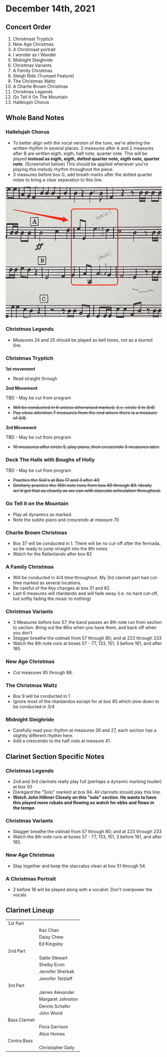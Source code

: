 # December 14th, 2021

## Concert Order

1. Christmast Tryptich
2. New Age Christmas
3. A Christmast portrait
4. I wonder as I Wander
5. Midnight Sleighride
6. Christmas Variants
7. A Family Christmas
8. Sleigh Ride (Trumpet Feature)
9. The Christmas Waltz
10. A Charlie Brown Christmas
11. Christmas Legends
12. Go Tell It On The Mountain
13. Hallelujah Chorus


## Whole Band Notes

### Hallelujah Chorus

- To better align with the vocal version of the tune, we're altering the written rhythm in several places. 2 measures after A and 2 measures after B are written eigth, eigth, half note, quarter note. This will be played **instead as eigth, eigth, dotted quarter note, eigth note, quarter note**. (Screenshot below) This should be applied whenever you're playing this melody rhythm throughout the piece.
- 3 measures before box G, add breath marks after the dotted quarter notes to bring a clear separation to this line.

<img src="images/hallelujah_isb.png">


### Christmas Legends

- Measures 24 and 25 should be played as bell tones, not as a slurred line.


### Christmas Tryptich

**1st movement**

- Read straight through

**2nd Movement**

TBD - May be cut from program

- ~~Will be conducted in 6 unless otherwised marked. (i.e. circle 3 in 3/4)~~
- ~~Pay close attention 7 measures from the end where there is a measure of 3/8.~~

**3rd Movement**

TBD - May be cut from program

- ~~10 measures after circle 5, play piano, then crescendo 3 measures later.~~

### Deck The Halls with Boughs of Holly

TBD - May be cut from program

- ~~Practice the Soli's at Box 17 and 3 after 49~~
- ~~Similarly practice the 16th note runs from box 69 through 89. Ideally we'd get that as cleanly as we can with staccato articulation throughout.~~

### Go Tell it on the Mountain

- Play all dynamics as marked.
- Note the subito piano and crescendo at measure 70

### Charlie Brown Christmas

- Box 37 will be conducted in 1. There will be no cut-off after the fermada, so be ready to jump straight into the 8th notes
- Watch for the Rallantando after box 82

### A Family Christmas

- Will be conducted in 4/4 time throughout. My 3rd clarinet part had cut-time marked as several locations.
- Be careful of the Key changes at box 51 and 82
- Last 6 measures will ritardando and will fade away (i.e. no hard cut-off, but softly fading the music to nothing)

### Christmas Variants

- 3 Measures before box 57, the band passes an 8th note run from section to section. Bring out the 8ths when you have them, and back off when you don't
- Stagger breathe the ostinati from 57 through 80; and at 223 through 233
- Watch the 8th note runs at boxes 57 - 77, 133, 151, 3 before 161, and after 185.

### New Age Christmas

- Cut measures 85 through 88.

### The Christmas Waltz

- Box 9 will be conducted in 1
- Ignore most of the ritardandos except for at box 85 which slow down to be conducted in 3/4

### Midnight Sleighride

- Carefully read your rhythm at measures 26 and 27, each section has a slightly different rhythm here.
- Add a crescendo to the half note at measure 41.

## Clarinet Section Specific Notes


### Christmas Legends
- 2nd and 3rd clarinets really play full (perhaps a dynamic marking louder) at box 50
- Disregard the "Solo" marked at box 94. All clarinets should play this line.
- **Watch John Hillmer Closely on this "solo" section. He wants to have this played more rubato and flowing so watch for ebbs and flows in the tempo**


### Christmas Variants

- Stagger breathe the ostinati from 57 through 80; and at 223 through 233
- Watch the 8th note runs at boxes 57 - 77, 133, 151, 3 before 161, and after 185.

### New Age Christmas

- Stay together and keep the staccatos clean at box 51 through 54.

### A Christmas Portrait

- 2 before 18 will be played along with a vocalist. Don't overpower the vocals

## Clarinet Lineup

|               |                   |
| ------------- | ----------------- |
| 1st Part      |                   |
|               | Kaz Chan          |
|               | Daisy Chew        |
|               | Ed Kingsley       |
| 2nd Part      |                   |
|               | Sable Stewart     |
|               | Shelby Ervin      |
|               | Jennifer Sherbak  |
|               | Jennifer Tetzlaff |
| 3rd Part      |                   |
|               | James Alexander   |
|               | Margaret Johnston |
|               | Dennis Schafer    |
|               | John Wood         |
| Bass Clarinet |                   |
|               | Flora Garrison    |
|               | Alice Homes       |
| Contra Bass   |
|               | Christopher Daily |
